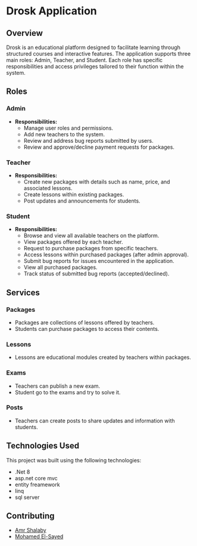 

# Drosk Application

## Overview
Drosk is an educational platform designed to facilitate learning through structured courses and interactive features. The application supports three main roles: Admin, Teacher, and Student. Each role has specific responsibilities and access privileges tailored to their function within the system.

## Roles

### Admin
- **Responsibilities:**
  - Manage user roles and permissions.
  - Add new teachers to the system.
  - Review and address bug reports submitted by users.
  - Review and approve/decline payment requests for packages.

### Teacher
- **Responsibilities:**
  - Create new packages with details such as name, price, and associated lessons.
  - Create lessons within existing packages.
  - Post updates and announcements for students.

### Student
- **Responsibilities:**
  - Browse and view all available teachers on the platform.
  - View packages offered by each teacher.
  - Request to purchase packages from specific teachers.
  - Access lessons within purchased packages (after admin approval).
  - Submit bug reports for issues encountered in the application.
  - View all purchased packages.
  - Track status of submitted bug reports (accepted/declined).

## Services

### Packages
- Packages are collections of lessons offered by teachers.
- Students can purchase packages to access their contents.

### Lessons
- Lessons are educational modules created by teachers within packages.

### Exams
- Teachers can publish a new exam.
- Student go to the exams and try to solve it.

### Posts
- Teachers can create posts to share updates and information with students.


## Technologies Used

This project was built using the following technologies:
- .Net 8
- asp.net core mvc
- entity freamework
- linq
- sql server

## Contributing
- [Amr Shalaby](https://github.com/amr1234567)
- [Mohamed El-Sayed](https://github.com/mhmdelsyd)
  


